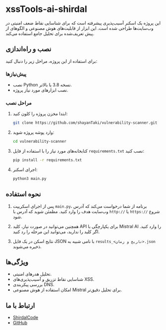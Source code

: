 # xssTools-ai-shirdal


این پروژه یک اسکنر آسیب‌پذیری پیشرفته است که برای شناسایی نقاط ضعف امنیتی در وب‌سایت‌ها طراحی شده است. این ابزار از قابلیت‌های هوش مصنوعی و الگوهای از پیش تعریف‌شده برای تحلیل جامع استفاده می‌کند.

## نصب و راه‌اندازی

برای استفاده از این پروژه، مراحل زیر را دنبال کنید:

### پیش‌نیازها
- نصب Python نسخه 3.8 یا بالاتر.
- نصب ابزارهای مورد نیاز پروژه.

### مراحل نصب
1. ابتدا مخزن پروژه را کلون کنید:
   ```bash
   git clone https://github.com/shayanTaki/vulnerability-scanner.git
   ```

2. وارد پوشه پروژه شوید:
   ```bash
   cd vulnerability-scanner
   ```

3. کتابخانه‌های مورد نیاز را با استفاده از فایل `requirements.txt` نصب کنید:
   ```bash
   pip install -r requirements.txt
   ```

4. اجرای اسکنر:
   ```bash
   python3 main.py
   ```

## نحوه استفاده

1. پس از اجرای اسکریپت `main.py`، برنامه از شما درخواست می‌کند که آدرس وب‌سایت هدف را وارد کنید. مطمئن شوید که آدرس با `http://` یا `https://` شروع شود.

2. همچنین می‌توانید در صورت نیاز، کلید API برای یکپارچگی با Mistral AI را وارد کنید. اگر کلید را ندارید، می‌توانید این مرحله را رد کنید.

3. نتایج اسکن در یک فایل JSON با نامی شبیه به `results_<تاریخ و زمان>.json` ذخیره می‌شوند.

## ویژگی‌ها

- تحلیل هدرهای امنیتی.
- شناسایی نقاط تزریق و آسیب‌پذیری‌های XSS.
- بررسی پیکربندی DNS.
- امکان استفاده از هوش مصنوعی Mistral برای تحلیل دقیق‌تر.

## ارتباط با ما
- [ShirdalCode](https://shirdalcode.ir)
- [GitHub](https://github.com/shayanTaki)

 
